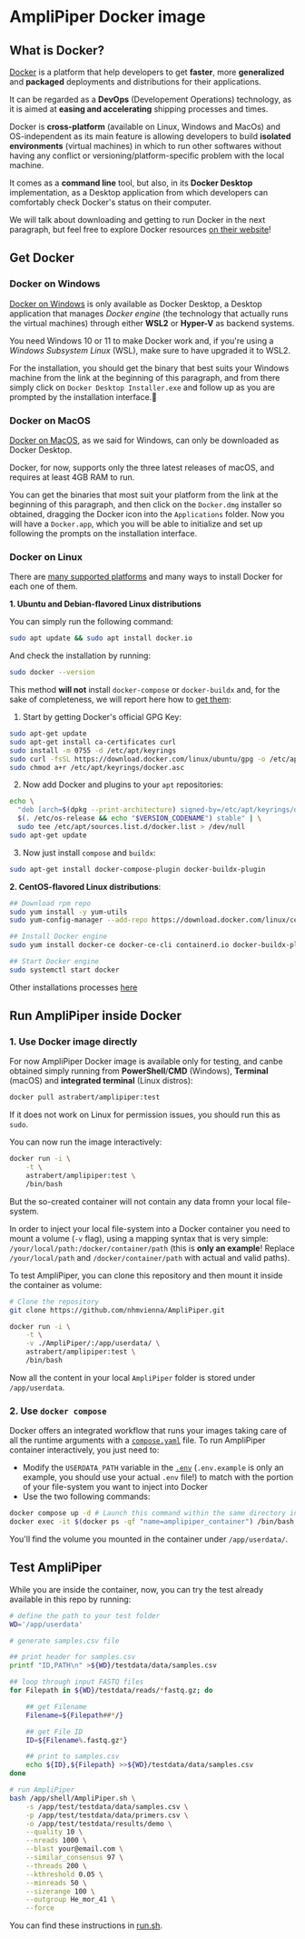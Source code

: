 # AmpliPiper Docker image

## What is Docker?

[Docker](https://www.docker.com/) is a platform that help developers to get **faster**, more **generalized** and **packaged** deployments and distributions for their applications.

It can be regarded as a **DevOps** (Developement Operations) technology, as it is aimed at **easing and accelerating** shipping processes and times.

Docker is **cross-platform** (available on Linux, Windows and MacOs) and OS-independent as its main feature is allowing developers to build **isolated environments** (virtual machines) in which to run other softwares without having any conflict or versioning/platform-specific problem with the local machine.

It comes as a **command line** tool, but also, in its **Docker Desktop** implementation, as a Desktop application from which developers can comfortably check Docker's status on their computer.

We will talk about downloading and getting to run Docker in the next paragraph, but feel free to explore Docker resources [on their website](https://docs.docker.com/)!

## Get Docker

### Docker on Windows

[Docker on Windows](https://docs.docker.com/desktop/install/windows-install/) is only available as Docker Desktop, a Desktop application that manages _Docker engine_ (the technology that actually runs the virtual machines) through either **WSL2** or **Hyper-V**  as backend systems. 

You need Windows 10 or 11 to make Docker work and, if you're using a _Windows Subsystem Linux_ (WSL), make sure to have upgraded it to WSL2. 

For the installation, you should get the binary that best suits your Windows machine from the link at the beginning of this paragraph, and from there simply click on `Docker Desktop Installer.exe` and follow up as you are prompted by the installation interface.🤗

### Docker on MacOS

[Docker on MacOS](https://docs.docker.com/desktop/install/mac-install/), as we said for Windows, can only be downloaded as Docker Desktop.

Docker, for now, supports only the three latest releases of macOS, and requires at least 4GB RAM to run.

You can get the binaries that most suit your platform from the link at the beginning of this paragraph, and then click on the `Docker.dmg` installer so obtained, dragging the Docker icon into the `Applications` folder.  Now you will have a `Docker.app`, which you will be able to initialize and set up following the prompts on the installation interface.

### Docker on Linux

There are [many supported platforms](https://docs.docker.com/engine/install/#supported-platforms) and many ways to install Docker for each one of them.

**1. Ubuntu and Debian-flavored Linux distributions**

You can simply run the following command:

```bash
sudo apt update && sudo apt install docker.io
```

And check the installation by running:

```bash
sudo docker --version
```

This method **will not** install `docker-compose` or `docker-buildx` and, for the sake of completeness, we will report here how to [get them](https://docs.docker.com/compose/install/linux/):

1. Start by getting Docker's official GPG Key:
```bash
sudo apt-get update
sudo apt-get install ca-certificates curl
sudo install -m 0755 -d /etc/apt/keyrings
sudo curl -fsSL https://download.docker.com/linux/ubuntu/gpg -o /etc/apt/keyrings/docker.asc
sudo chmod a+r /etc/apt/keyrings/docker.asc
```

2. Now add Docker and plugins to your `apt` repositories:
```bash
echo \
  "deb [arch=$(dpkg --print-architecture) signed-by=/etc/apt/keyrings/docker.asc] https://download.docker.com/linux/ubuntu \
  $(. /etc/os-release && echo "$VERSION_CODENAME") stable" | \
  sudo tee /etc/apt/sources.list.d/docker.list > /dev/null
sudo apt-get update
```

3. Now just install `compose` and `buildx`:
```bash
sudo apt-get install docker-compose-plugin docker-buildx-plugin
```

**2. CentOS-flavored Linux distributions**:

```bash
## Download rpm repo
sudo yum install -y yum-utils
sudo yum-config-manager --add-repo https://download.docker.com/linux/centos/docker-ce.repo

## Install Docker engine
sudo yum install docker-ce docker-ce-cli containerd.io docker-buildx-plugin docker-compose-plugin

## Start Docker engine
sudo systemctl start docker
```

Other installations processes [here](https://docs.docker.com/engine/install/)

## Run AmpliPiper inside Docker

### 1. Use Docker image directly

For now AmpliPiper Docker image is available only for testing, and canbe obtained simply running from **PowerShell**/**CMD** (Windows), **Terminal** (macOS) and **integrated terminal** (Linux distros):

```bash
docker pull astrabert/amplipiper:test
```

If it does not work on Linux for permission issues, you should run this as `sudo`.

You can now run the image interactively:

```bash
docker run -i \
    -t \
    astrabert/amplipiper:test \
    /bin/bash
```

But the so-created container will not contain any data fromn your local file-system. 

In order to inject your local file-system into a Docker container you need to mount a volume (`-v` flag), using a mapping syntax that is very simple: `/your/local/path:/docker/container/path` (this is **only an example**! Replace `/your/local/path` and `/docker/container/path` with actual and valid paths).

To test AmpliPiper, you can clone this repository and then mount it inside the container as volume:

```bash
# Clone the repository
git clone https://github.com/nhmvienna/AmpliPiper.git

docker run -i \
    -t \
    -v ./AmpliPiper/:/app/userdata/ \
    astrabert/amplipiper:test \
    /bin/bash
```

Now all the content in your local `AmpliPiper` folder is stored under `/app/userdata`.

### 2. Use `docker compose`

Docker offers an integrated workflow that runs your images taking care of all the runtime arguments with a [`compose.yaml`](./compose.yaml) file. To run AmpliPiper container interactively, you just need to:

- Modify the  `USERDATA_PATH` variable in the [`.env`](./.env.example) (`.env.example` is only an example, you should use your actual `.env` file!) to match with the portion of your file-system you want to inject into Docker
- Use the two following commands:

```bash
docker compose up -d # Launch this command within the same directory in which you have the compose.yaml file
docker exec -it $(docker ps -qf "name=amplipiper_container") /bin/bash
```

You'll find the volume you mounted in the container under `/app/userdata/`.

## Test AmpliPiper

While you are inside the container, now, you can try the test already available in this repo by running:

```bash
# define the path to your test folder
WD='/app/userdata'

# generate samples.csv file

## print header for samples.csv
printf "ID,PATH\n" >${WD}/testdata/data/samples.csv

## loop through input FASTQ files
for Filepath in ${WD}/testdata/reads/*fastq.gz; do

    ## get Filename
    Filename=${Filepath##*/}

    ## get File ID
    ID=${Filename%.fastq.gz*}

    ## print to samples.csv
    echo ${ID},${Filepath} >>${WD}/testdata/data/samples.csv
done

# run AmpliPiper
bash /app/shell/AmpliPiper.sh \
    -s /app/test/testdata/data/samples.csv \
    -p /app/test/testdata/data/primers.csv \
    -o /app/test/testdata/results/demo \
    --quality 10 \
    --nreads 1000 \
    --blast your@email.com \
    --similar_consensus 97 \
    --threads 200 \
    --kthreshold 0.05 \
    --minreads 50 \
    --sizerange 100 \
    --outgroup He_mor_41 \
    --force
```

You can find these instructions in [run.sh](./run.sh).

